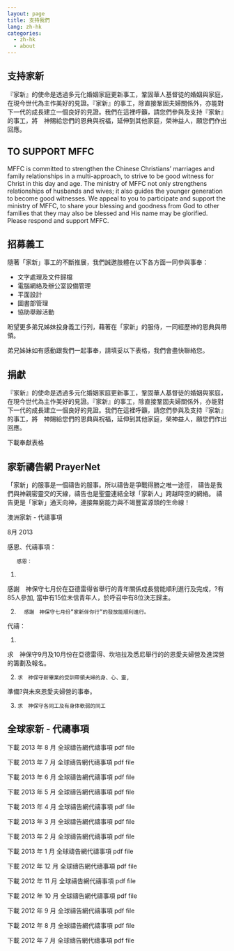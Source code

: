 ```yaml
---
layout: page
title: 支持我們
lang: zh-hk
categories: 
  - zh-hk
  - about
---
```


支持家新
-------

『家新』的使命是透過多元化婚姻家庭更新事工，鞏固華人基督徒的婚姻與家庭，在現今世代為主作美好的見證。『家新』的事工，除直接鞏固夫婦關係外，亦能對下一代的成長建立一個良好的見證。我們在這裡呼籲，請您們參與及支持『家新』的事工，將　神賜給您們的恩典與祝福，延伸到其他家庭，榮神益人，願您們作出回應。

TO SUPPORT MFFC
---------------
MFFC is committed to strengthen the Chinese Christians’ marriages and
family relationships in a multi-approach, to strive to be good witness
for Christ in this day and age. The ministry of MFFC not only
strengthens relationships of husbands and wives; it also guides the
younger generation to become good witnesses. We appeal to you to
participate and support the ministry of MFFC, to share your blessing and
goodness from God to other families that they may also be blessed and
His name may be glorified. Please respond and support MFFC.

招募義工
--------
隨著「家新」事工的不斷推展，我們誠邀肢體在以下各方面一同參與事奉：

- 文字處理及文件歸檔
- 電腦網絡及辦公室設備管理
- 平面設計
- 圖書部管理
- 協助舉辦活動

盼望更多弟兄姊妹投身義工行列，藉著在「家新」的服侍，一同經歷神的恩典與帶領。

弟兄姊妹如有感動跟我們一起事奉，請填妥以下表格，我們會盡快聯絡您。

捐獻
----
『家新』的使命是透過多元化婚姻家庭更新事工，鞏固華人基督徒的婚姻與家庭，在現今世代為主作美好的見證。『家新』的事工，除直接鞏固夫婦關係外，亦能對下一代的成長建立一個良好的見證。我們在這裡呼籲，請您們參與及支持『家新』的事工，將　神賜給您們的恩典與祝福，延伸到其他家庭，榮神益人，願您們作出回應。

下載奉獻表格

家新禱告網 PrayerNet
--------------------
「家新」的服事是一個禱告的服事。所以禱告是爭戰得勝之唯一途徑，
禱告是我們與神親密靈交的天線，禱告也是聖靈連結全球「家新人」跨越時空的網絡。
禱告更是「家新」通天向神，連接無窮能力與不竭豐富源頭的生命線！
　

澳洲家新 - 代禱事項

8月 2013

感恩、代禱事項： 

       感恩：

1)
感謝　神保守七月份在亞德雷得省舉行的青年關係成長營能順利進行及完成，?有85人參加,
當中有15位未信青年人，於呼召中有8位決志歸主。

2)       感謝　神保守七月份”家新伴你行”的發放能順利進行。

代禱：

1)
求　神保守9月及10月份在亞德雷得、坎培拉及悉尼舉行的的恩愛夫婦營及進深營的籌劃及報名。

2)     求　神保守新畢業的受訓帶領夫婦的身、心、靈,
準備?與未來恩愛夫婦營的事奉。

3)     求　神保守各同工及有身体軟弱的同工

  

全球家新 - 代禱事項
-------------------
下載 2013 年 8 月 全球禱告網代禱事項   pdf file

下載 2013 年 7 月 全球禱告網代禱事項   pdf file

下載 2013 年 6 月 全球禱告網代禱事項   pdf file

下載 2013 年 5 月 全球禱告網代禱事項   pdf file

下載 2013 年 4 月 全球禱告網代禱事項   pdf file

下載 2013 年 3 月 全球禱告網代禱事項   pdf file

下載 2013 年 2 月 全球禱告網代禱事項   pdf file

下載 2013 年 1 月 全球禱告網代禱事項   pdf file

下載 2012 年 12 月 全球禱告網代禱事項   pdf file

下載 2012 年 11 月 全球禱告網代禱事項   pdf file

下載 2012 年 10 月 全球禱告網代禱事項   pdf file

下載 2012 年 9 月 全球禱告網代禱事項   pdf file

下載 2012 年 8 月 全球禱告網代禱事項   pdf file

下載 2012 年 7 月 全球禱告網代禱事項   pdf file


